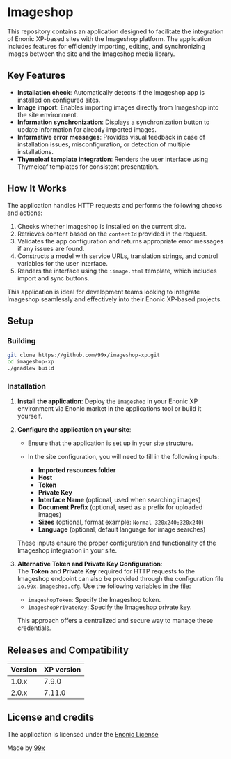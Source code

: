 # Imageshop

This repository contains an application designed to facilitate the integration of Enonic XP-based sites with the Imageshop platform. The application includes features for efficiently importing, editing, and synchronizing images between the site and the Imageshop media library.

## Key Features

- **Installation check**: Automatically detects if the Imageshop app is installed on configured sites.
- **Image import**: Enables importing images directly from Imageshop into the site environment.
- **Information synchronization**: Displays a synchronization button to update information for already imported images.
- **Informative error messages**: Provides visual feedback in case of installation issues, misconfiguration, or detection of multiple installations.
- **Thymeleaf template integration**: Renders the user interface using Thymeleaf templates for consistent presentation.

## How It Works

The application handles HTTP requests and performs the following checks and actions:
1. Checks whether Imageshop is installed on the current site.
2. Retrieves content based on the `contentId` provided in the request.
3. Validates the app configuration and returns appropriate error messages if any issues are found.
4. Constructs a model with service URLs, translation strings, and control variables for the user interface.
5. Renders the interface using the `iimage.html` template, which includes import and sync buttons.

This application is ideal for development teams looking to integrate Imageshop seamlessly and effectively into their Enonic XP-based projects.

## Setup
### Building

```bash
git clone https://github.com/99x/imageshop-xp.git
cd imageshop-xp
./gradlew build
```

### Installation

1. **Install the application**: Deploy the `Imageshop` in your Enonic XP environment via Enonic market in the applications tool or build it yourself.
2. **Configure the application on your site**:
   - Ensure that the application is set up in your site structure.
   - In the site configuration, you will need to fill in the following inputs:

     - **Imported resources folder**
     - **Host**
     - **Token**
     - **Private Key**
     - **Interface Name** (optional, used when searching images)
     - **Document Prefix** (optional, used as a prefix for uploaded images)
     - **Sizes** (optional, format example: `Normal 320x240;320x240`)
     - **Language** (optional, default language for image searches)

   These inputs ensure the proper configuration and functionality of the Imageshop integration in your site.
3. **Alternative Token and Private Key Configuration**:  
   The **Token** and **Private Key** required for HTTP requests to the Imageshop endpoint can also be provided through the configuration file `io.99x.imageshop.cfg`. Use the following variables in the file:

   - `imageshopToken`: Specify the Imageshop token.
   - `imageshopPrivateKey`: Specify the Imageshop private key.

   This approach offers a centralized and secure way to manage these credentials.



## Releases and Compatibility

| Version | XP version   |
| ------- | ------------ |
| 1.0.x  | 7.9.0       |
| 2.0.x  | 7.11.0      |

## License and credits
The application is licensed under the [Enonic License](https://github.com/99x/imageshop-xp/blob/main/LICENSE.txt)

Made by [99x](https://99x.io)